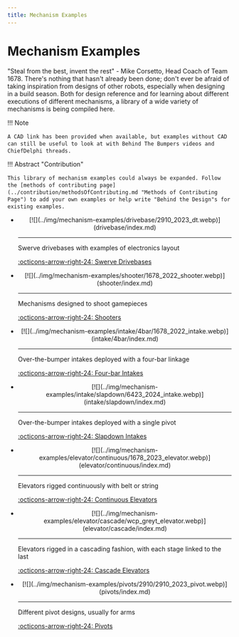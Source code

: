 ```yaml
---
title: Mechanism Examples
---
```


# Mechanism Examples

"Steal from the best, invent the rest" - Mike Corsetto, Head Coach of Team 1678. There's nothing that hasn't already been done; don't ever be afraid of taking inspiration from designs of other robots, especially when designing in a build season. Both for design reference and for learning about different executions of different mechanisms, a library of a wide variety of mechanisms is being compiled here.

!!! Note

    A CAD link has been provided when available, but examples without CAD can still be useful to look at with Behind The Bumpers videos and ChiefDelphi threads.

!!! Abstract "Contribution"

    This library of mechanism examples could always be expanded. Follow the [methods of contributing page](../contribution/methodsOfContributing.md "Methods of Contributing Page") to add your own examples or help write "Behind the Design"s for existing examples.

<div class="grid cards" markdown>

-   <center>[![](../img/mechanism-examples/drivebase/2910_2023_dt.webp)](drivebase/index.md)</center>

    ---

    Swerve drivebases with examples of electronics layout
    
    [:octicons-arrow-right-24: Swerve Drivebases](drivebase/index.md)

-   <center>[![](../img/mechanism-examples/shooter/1678_2022_shooter.webp)](shooter/index.md)</center>

    ---

    Mechanisms designed to shoot gamepieces
    
    [:octicons-arrow-right-24: Shooters](shooter/index.md)

-   <center>[![](../img/mechanism-examples/intake/4bar/1678_2022_intake.webp)](intake/4bar/index.md)</center>

    ---

    Over-the-bumper intakes deployed with a four-bar linkage
    
    [:octicons-arrow-right-24: Four-bar Intakes](intake/4bar/index.md)

-   <center>[![](../img/mechanism-examples/intake/slapdown/6423_2024_intake.webp)](intake/slapdown/index.md)</center>

    ---

    Over-the-bumper intakes deployed with a single pivot
    
    [:octicons-arrow-right-24: Slapdown Intakes](intake/slapdown/index.md)


-   <center>[![](../img/mechanism-examples/elevator/continuous/1678_2023_elevator.webp)](elevator/continuous/index.md)</center>

    ---

    Elevators rigged continuously with belt or string
    
    [:octicons-arrow-right-24: Continuous Elevators](elevator/continuous/index.md)


-   <center>[![](../img/mechanism-examples/elevator/cascade/wcp_greyt_elevator.webp)](elevator/cascade/index.md)</center>

    ---

    Elevators rigged in a cascading fashion, with each stage linked to the last
    
    [:octicons-arrow-right-24: Cascade Elevators](elevator/cascade/index.md)
    
-   <center>[![](../img/mechanism-examples/pivots/2910/2910_2023_pivot.webp)](pivots/index.md)</center>

    ---

    Different pivot designs, usually for arms
    
    [:octicons-arrow-right-24: Pivots](pivots/index.md)


</div>

<br>